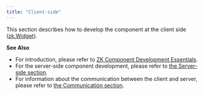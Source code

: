 ```yaml
---
title: "Client-side"
---
```


This section describes how to develop the component at the client side
([zk.Widget](https://www.zkoss.org/javadoc/latest/jsdoc/classes/zk.Widget.html)).

**See Also**

- For introduction, please refer to [ZK Component Development Essentials]({{site.baseurl}}/zk_component_dev_essentials/zk_component_overview).
- For the server-side component development, please refer to [the Server-side section]({{site.baseurl}}/zk_client_side_ref/server_side).
- For information about the communication between the client and server,
  please refer to [the Communication section]({{site.baseurl}}/zk_client_side_ref/communication).
